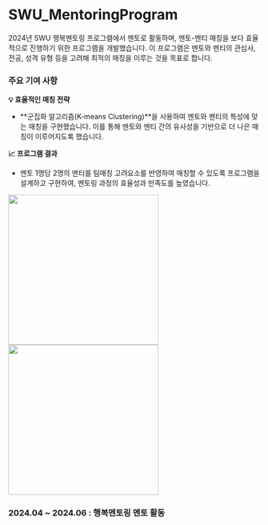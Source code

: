 # SWU_MentoringProgram

2024년 SWU 행복멘토링 프로그램에서 멘토로 활동하며, 멘토-멘티 매칭을 보다 효율적으로 진행하기 위한 프로그램을 개발했습니다.
이 프로그램은 멘토와 멘티의 관심사, 전공, 성격 유형 등을 고려해 최적의 매칭을 이루는 것을 목표로 합니다.

### **주요 기여 사항**
**💡 효율적인 매칭 전략**
-  **군집화 알고리즘(K-means Clustering)**을 사용하여 멘토와 멘티의 특성에 맞는 매칭을 구현했습니다. 이를 통해 멘토와 멘티 간의 유사성을 기반으로 더 나은 매칭이 이루어지도록 했습니다.

**📈 프로그램 결과**
-  멘토 1명당 2명의 멘티를 팀매칭 고려요소를 반영하여 매칭할 수 있도록 프로그램을 설계하고 구현하여, 멘토링 과정의 효율성과 만족도를 높였습니다.
  <img src="![스크린샷 2024-08-11 172320](https://github.com/user-attachments/assets/f1aa099c-a6de-4a5d-9e96-a30d04c71405)" width="300" />
  <img src="![스크린샷 2024-08-11 172248](https://github.com/user-attachments/assets/f9bb02a3-0e4e-4b08-85ef-ad19b42e0acd)" width="300" />



### **2024.04 ~ 2024.06 : 행복멘토링 멘토 활동**




